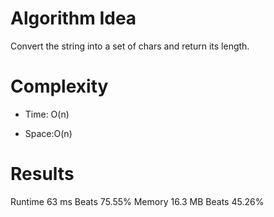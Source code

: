 # Algorithm Idea

Convert the string into a set of chars and return its length.

# Complexity

- Time: O(n)

- Space:O(n)

# Results

Runtime
63 ms
Beats
75.55%
Memory
16.3 MB
Beats
45.26%